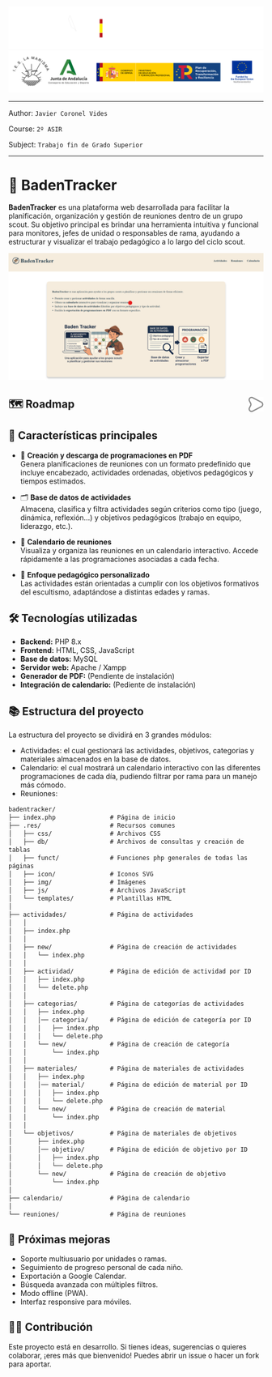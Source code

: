 ![](https://raw.githubusercontent.com/jcorvid509/.resGen/9cf65965f880c39d5e634d73522a6d656c4ea501/_bannerD.png#gh-dark-mode-only)
![](https://raw.githubusercontent.com/jcorvid509/.resGen/9cf65965f880c39d5e634d73522a6d656c4ea501/_bannerL.png#gh-light-mode-only)

---

Author: `Javier Coronel Vides`

Course: `2º ASIR`

Subject: `Trabajo fin de Grado Superior`

---

# 🧭 BadenTracker

**BadenTracker** es una plataforma web desarrollada para facilitar la planificación, organización y gestión de reuniones dentro de un grupo scout. Su objetivo principal es brindar una herramienta intuitiva y funcional para monitores, jefes de unidad o responsables de rama, ayudando a estructurar y visualizar el trabajo pedagógico a lo largo del ciclo scout.

![alt text](.md/img/image.png)

## 🗺️ Roadmap<a href="/.md/roadmap.md"><img src="https://raw.githubusercontent.com/jcorvid509/.resGen/dbf0397a38c3e0828d9bd164f719d77f3d977cda/_arrow.svg" height="30" align="right"></a>

## 🚀 Características principales

- 📄 **Creación y descarga de programaciones en PDF**  
  Genera planificaciones de reuniones con un formato predefinido que incluye encabezado, actividades ordenadas, objetivos pedagógicos y tiempos estimados.

- 🗂️ **Base de datos de actividades**  
  Almacena, clasifica y filtra actividades según criterios como tipo (juego, dinámica, reflexión...) y objetivos pedagógicos (trabajo en equipo, liderazgo, etc.).

- 📆 **Calendario de reuniones**  
  Visualiza y organiza las reuniones en un calendario interactivo. Accede rápidamente a las programaciones asociadas a cada fecha.

- 👥 **Enfoque pedagógico personalizado**  
  Las actividades están orientadas a cumplir con los objetivos formativos del escultismo, adaptándose a distintas edades y ramas.

## 🛠️ Tecnologías utilizadas

- **Backend:** PHP 8.x
- **Frontend:** HTML, CSS, JavaScript
- **Base de datos:** MySQL
- **Servidor web:** Apache / Xampp
- **Generador de PDF:** (Pendiente de instalación)
- **Integración de calendario:** (Pediente de instalación)

## 📚 Estructura del proyecto

La estructura del proyecto se dividirá en 3 grandes módulos:

* Actividades: el cual gestionará las actividades, objetivos, categorias y materiales almacenados en la base de datos.
* Calendario: el cual mostrará un calendario interactivo con las diferentes programaciones de cada día, pudiendo filtrar por rama para un manejo más cómodo.
* Reuniones: 

```
badentracker/
├── index.php               # Página de inicio
├── .res/                   # Recursos comunes
│   ├── css/                # Archivos CSS
│   ├── db/                 # Archivos de consultas y creación de tablas
│   ├── funct/              # Funciones php generales de todas las páginas
│   ├── icon/               # Iconos SVG
│   ├── img/                # Imágenes
│   ├── js/                 # Archivos JavaScript
│   └── templates/          # Plantillas HTML
│
├── actividades/            # Página de actividades
│   │
│   ├── index.php
│   │
│   ├── new/                # Página de creación de actividades
│   │   └── index.php
│   │
│   ├── actividad/          # Página de edición de actividad por ID
│   │   ├── index.php
│   │   └── delete.php
│   │
│   ├── categorias/         # Página de categorías de actividades
│   │   ├── index.php
│   │   │── categoria/      # Página de edición de categoría por ID
│   │   │   ├── index.php
│   │   │   └── delete.php
│   │   └── new/            # Página de creación de categoría
│   │       └── index.php
│   │
│   ├── materiales/         # Página de materiales de actividades
│   │   ├── index.php
│   │   │── material/       # Página de edición de material por ID
│   │   │   ├── index.php
│   │   │   └── delete.php
│   │   └── new/            # Página de creación de material
│   │       └── index.php
│   │
│   └── objetivos/          # Página de materiales de objetivos
│       ├── index.php
│       │── objetivo/       # Página de edición de objetivo por ID
│       │   ├── index.php
│       │   └── delete.php
│       └── new/            # Página de creación de objetivo
│           └── index.php
│
├── calendario/             # Página de calendario
│
└── reuniones/              # Página de reuniones

```

## 📌 Próximas mejoras

- Soporte multiusuario por unidades o ramas.
- Seguimiento de progreso personal de cada niño.
- Exportación a Google Calendar.
- Búsqueda avanzada con múltiples filtros.
- Modo offline (PWA).
- Interfaz responsive para móviles.

## 🧑‍💻 Contribución

Este proyecto está en desarrollo. Si tienes ideas, sugerencias o quieres colaborar, ¡eres más que bienvenido! Puedes abrir un issue o hacer un fork para aportar.
